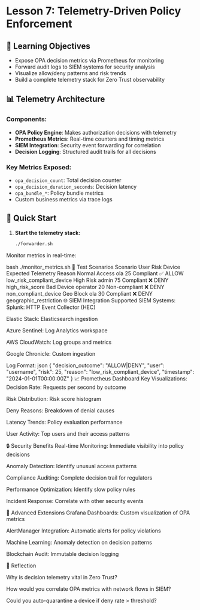 # Lesson 7: Telemetry-Driven Policy Enforcement

## 🎯 Learning Objectives
- Expose OPA decision metrics via Prometheus for monitoring
- Forward audit logs to SIEM systems for security analysis
- Visualize allow/deny patterns and risk trends
- Build a complete telemetry stack for Zero Trust observability

## 📊 Telemetry Architecture

### Components:
- **OPA Policy Engine**: Makes authorization decisions with telemetry
- **Prometheus Metrics**: Real-time counters and timing metrics
- **SIEM Integration**: Security event forwarding for correlation
- **Decision Logging**: Structured audit trails for all decisions

### Key Metrics Exposed:
- `opa_decision_count`: Total decision counter
- `opa_decision_duration_seconds`: Decision latency
- `opa_bundle_*`: Policy bundle metrics
- Custom business metrics via trace logs

## 🚀 Quick Start

1. **Start the telemetry stack:**
   ```bash
   ./forwarder.sh
Monitor metrics in real-time:

bash
./monitor_metrics.sh
🔧 Test Scenarios
Scenario	User	Risk	Device	Expected	Telemetry Reason
Normal Access	ola	25	Compliant	✅ ALLOW	low_risk_compliant_device
High Risk	admin	75	Compliant	❌ DENY	high_risk_score
Bad Device	operator	20	Non-compliant	❌ DENY	non_compliant_device
Geo Block	ola	30	Compliant	❌ DENY	geographic_restriction
🌐 SIEM Integration
Supported SIEM Systems:
Splunk: HTTP Event Collector (HEC)

Elastic Stack: Elasticsearch ingestion

Azure Sentinel: Log Analytics workspace

AWS CloudWatch: Log groups and metrics

Google Chronicle: Custom ingestion

Log Format:
json
{
  "decision_outcome": "ALLOW|DENY",
  "user": "username",
  "risk": 25,
  "reason": "low_risk_compliant_device",
  "timestamp": "2024-01-01T00:00:00Z"
}
📈 Prometheus Dashboard
Key Visualizations:
Decision Rate: Requests per second by outcome

Risk Distribution: Risk score histogram

Deny Reasons: Breakdown of denial causes

Latency Trends: Policy evaluation performance

User Activity: Top users and their access patterns

🔒 Security Benefits
Real-time Monitoring: Immediate visibility into policy decisions

Anomaly Detection: Identify unusual access patterns

Compliance Auditing: Complete decision trail for regulators

Performance Optimization: Identify slow policy rules

Incident Response: Correlate with other security events

🎯 Advanced Extensions
Grafana Dashboards: Custom visualization of OPA metrics

AlertManager Integration: Automatic alerts for policy violations

Machine Learning: Anomaly detection on decision patterns

Blockchain Audit: Immutable decision logging

🧠 Reflection

Why is decision telemetry vital in Zero Trust?

How would you correlate OPA metrics with network flows in SIEM?

Could you auto-quarantine a device if deny rate > threshold?
